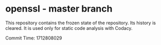 # openssl - master branch

This repository contains the frozen state of the repository.
Its history is cleared. It is used only for static code
analysis with Codacy.

Commit Time: 1712808029